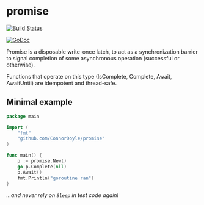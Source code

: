 # promise

[![Build Status](https://travis-ci.org/ConnorDoyle/promise.svg?branch=travis)](https://travis-ci.org/ConnorDoyle/promise)

[![GoDoc](https://godoc.org/github.com/ConnorDoyle/promise?status.svg)](https://godoc.org/github.com/ConnorDoyle/promise)

Promise is a disposable write-once latch, to act as a synchronization
barrier to signal completion of some asynchronous operation
(successful or otherwise).

Functions that operate on this type (IsComplete, Complete,
Await, AwaitUntil) are idempotent and thread-safe.

## Minimal example

```go
package main

import (
	"fmt"
	"github.com/ConnorDoyle/promise"
)

func main() {
	p := promise.New()
	go p.Complete(nil)
	p.Await()
	fmt.Println("goroutine ran")
}
```

_...and never rely on `Sleep` in test code again!_
